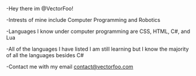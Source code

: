 -Hey there im @VectorFoo!

-Intrests of mine include Computer Programming and Robotics

-Languages I know under computer programming are CSS, HTML, C#, and Lua

-All of the languages I have listed I am still learning but I know the majority of all the languages besides C#

-Contact me with my email contact@vectorfoo.com
